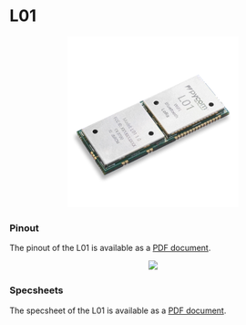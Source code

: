 # L01

<p align="center"><img src ="../../../img/l01.png" width="300"></p>

### Pinout
The pinout of the L01 is available as a [PDF document](downloads/l01-pinout.pdf).

<p align="center"><img src ="../../../img/l01-pinout.png"></p>

### Specsheets

The specsheet of the L01 is available as a [PDF document](downloads/l01-specsheet.pdf).
